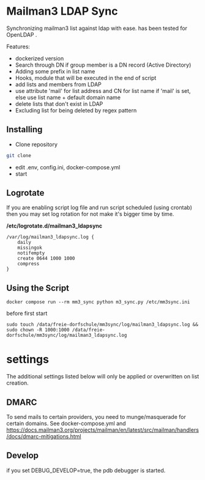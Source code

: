 # Mailman3 LDAP Sync

Synchronizing mailman3 list against ldap with ease. has been tested for OpenLDAP .

Features:
- dockerized version
- Search through DN if group member is a DN record (Active Directory)
- Adding some prefix in list name
- Hooks, module that will be executed in the end of script
- add lists and members from LDAP
- use attribute 'mail' for list address and CN for list name if 'mail' is set, else use list name + default domain name
- delete lists that don't exist in LDAP
- Excluding list for being deleted by regex pattern


## Installing

- Clone repository
```sh
git clone 
```
- edit .env, config.ini, docker-compose.yml
- start 
## Logrotate

If you are enabling script log file and run script scheduled (using crontab) then you may set log rotation for not make it's bigger time by time.

**/etc/logrotate.d/mailman3_ldapsync**
```
/var/log/mailman3_ldapsync.log {
    daily
    missingok
    notifempty
    create 0644 1000 1000
    compress
}
```

## Using the Script


```
docker compose run --rm mm3_sync python m3_sync.py /etc/mm3sync.ini
```

before first start
```
sudo touch /data/freie-dorfschule/mm3sync/log/mailman3_ldapsync.log && sudo chown -R 1000:1000 /data/freie-dorfschule/mm3sync/log/mailman3_ldapsync.log
```
# settings
The additional settings listed below will only be applied or overwritten on list creation.
## DMARC
To send mails to certain providers, you need to munge/masquerade for certain domains. See docker-compose.yml and https://docs.mailman3.org/projects/mailman/en/latest/src/mailman/handlers/docs/dmarc-mitigations.html

## Develop
if you set DEBUG_DEVELOP=true, the pdb debugger is started.

